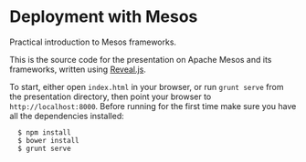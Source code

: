 Deployment with Mesos
=====================
Practical introduction to Mesos frameworks.

This is the source code for the presentation on Apache Mesos and its frameworks, written using [Reveal.js](https://github.com/hakimel/reveal.js/).

To start, either open `index.html` in your browser, or run `grunt serve` from the presentation directory, then point your browser to `http://localhost:8000`. Before running for the first time make sure you have all the dependencies installed:

```shell
  $ npm install
  $ bower install
  $ grunt serve
```

